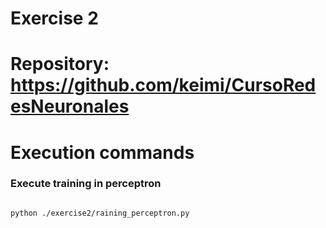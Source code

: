 # Exercise 2
# Repository: https://github.com/keimi/CursoRedesNeuronales

# Execution commands

### Execute training in perceptron

```

python ./exercise2/raining_perceptron.py
```
